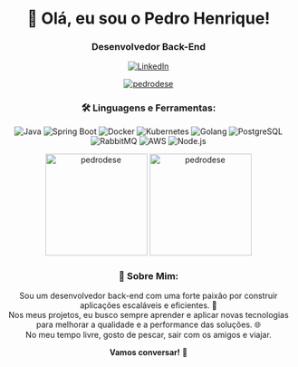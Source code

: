 <h1 align="center">👋 Olá, eu sou o Pedro Henrique!</h1>
<h3 align="center">Desenvolvedor Back-End</h3>

<p align="center">
  <a href="https://www.linkedin.com/in/pedro-henrique-da-silva-pereira/">
    <img src="https://img.shields.io/badge/-LinkedIn-%230077B5.svg?&style=for-the-badge&logo=linkedin&logoColor=white" alt="LinkedIn">
  </a>
</p>

<p align="center">
  <a href="#" target="_blank">
    <img src="https://komarev.com/ghpvc/?username=pedrodese&label=Profile%20views&color=0e75b6&style=flat" alt="pedrodese" />
  </a>
</p>

<h3 align="center">🛠️ Linguagens e Ferramentas:</h3>
<p align="center">
  <!-- Badges para cada tecnologia -->
  <img src="https://img.shields.io/badge/Java-007396?style=for-the-badge&logo=java&logoColor=white" alt="Java"/>
  <img src="https://img.shields.io/badge/Spring_Boot-6DB33F?style=for-the-badge&logo=spring-boot&logoColor=white" alt="Spring Boot"/>
  <img src="https://img.shields.io/badge/Docker-2496ED?style=for-the-badge&logo=docker&logoColor=white" alt="Docker"/>
  <img src="https://img.shields.io/badge/Kubernetes-326CE5?style=for-the-badge&logo=kubernetes&logoColor=white" alt="Kubernetes"/>
  <img src="https://img.shields.io/badge/Golang-00ADD8?style=for-the-badge&logo=go&logoColor=white" alt="Golang"/>
  <img src="https://img.shields.io/badge/PostgreSQL-336791?style=for-the-badge&logo=postgresql&logoColor=white" alt="PostgreSQL"/>
  <img src="https://img.shields.io/badge/RabbitMQ-FF6600?style=for-the-badge&logo=rabbitmq&logoColor=white" alt="RabbitMQ"/>
  <img src="https://img.shields.io/badge/AWS-20232A.svg?&style=for-the-badge&logo=amazon-aws&logoColor=FF9900&labelColor=000000&color=gradient" alt="AWS"/>
  <img src="https://img.shields.io/badge/Node.js-43853D?style=for-the-badge&logo=node.js&logoColor=white" alt="Node.js"/>
</p>

<p align="center">
  <img height="180em" src="https://github-readme-stats.vercel.app/api/top-langs?username=pedrodese&show_icons=true&locale=en&layout=compact&langs_count=10&hide=c%23,html,css" alt="pedrodese" />
  <img height="180em" src="https://github-readme-stats.vercel.app/api?username=pedrodese&show_icons=true&locale=en" alt="pedrodese" />
</p>

<h3 align="center">📖 Sobre Mim:</h3>
<p align="center">
  Sou um desenvolvedor back-end com uma forte paixão por construir aplicações escaláveis e eficientes. 🚀<br>
  Nos meus projetos, eu busco sempre aprender e aplicar novas tecnologias para melhorar a qualidade e a performance das soluções. 🌐<br>
  No meu tempo livre, gosto de pescar, sair com os amigos e viajar. <br>
</p>

<p align="center">
  <b>Vamos conversar!</b> 💬
</p>
